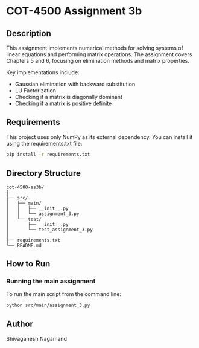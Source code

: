 # COT-4500 Assignment 3b

## Description

This assignment implements numerical methods for solving systems of linear equations and performing matrix operations. The assignment covers Chapters 5 and 6, focusing on elimination methods and matrix properties.

Key implementations include:
- Gaussian elimination with backward substitution
- LU Factorization
- Checking if a matrix is diagonally dominant 
- Checking if a matrix is positive definite

## Requirements

This project uses only NumPy as its external dependency. You can install it using the requirements.txt file:

```bash
pip install -r requirements.txt
```

## Directory Structure

```
cot-4500-as3b/
│
├── src/
│   ├── main/
│   │   ├── __init__.py
│   │   └── assignment_3.py
│   └── test/
│       ├── __init__.py
│       └── test_assignment_3.py
│
├── requirements.txt
└── README.md
```

## How to Run

### Running the main assignment

To run the main script from the command line:

```bash
python src/main/assignment_3.py
```

## Author

Shivaganesh Nagamand